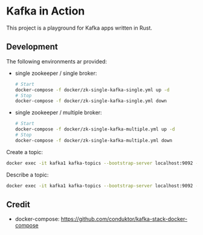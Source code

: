 # Kafka in Action

This project is a playground for Kafka apps written in Rust.

## Development

The following environments ar provided:

- single zookeeper / single broker:

  ```bash
  # Start
  docker-compose -f docker/zk-single-kafka-single.yml up -d
  # Stop
  docker-compose -f docker/zk-single-kafka-single.yml down
  ```
- single zookeeper / multiple broker:

  ```bash
  # Start
  docker-compose -f docker/zk-single-kafka-multiple.yml up -d
  # Stop
  docker-compose -f docker/zk-single-kafka-multiple.yml down
  ```

Create a topic:

```bash
docker exec -it kafka1 kafka-topics --bootstrap-server localhost:9092 --topic topic1 --describe
```

Describe a topic:

```bash
docker exec -it kafka1 kafka-topics --bootstrap-server localhost:9092 --topic topic1 --create --replication-factor 1 --partitions 3
```

## Credit

- docker-compose: https://github.com/conduktor/kafka-stack-docker-compose
